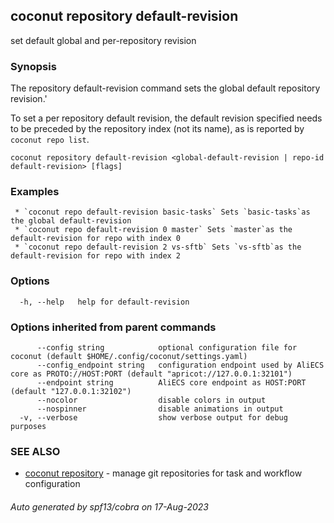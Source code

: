 ## coconut repository default-revision

set default global and per-repository revision

### Synopsis

The repository default-revision command sets the global default repository revision.'

To set a per repository default revision, the default revision specified needs to be preceded by the repository index (not its name), as is reported by `coconut repo list`.

```
coconut repository default-revision <global-default-revision | repo-id default-revision> [flags]
```

### Examples

```
 * `coconut repo default-revision basic-tasks` Sets `basic-tasks`as the global default-revision
 * `coconut repo default-revision 0 master` Sets `master`as the default-revision for repo with index 0
 * `coconut repo default-revision 2 vs-sftb` Sets `vs-sftb`as the default-revision for repo with index 2
```

### Options

```
  -h, --help   help for default-revision
```

### Options inherited from parent commands

```
      --config string            optional configuration file for coconut (default $HOME/.config/coconut/settings.yaml)
      --config_endpoint string   configuration endpoint used by AliECS core as PROTO://HOST:PORT (default "apricot://127.0.0.1:32101")
      --endpoint string          AliECS core endpoint as HOST:PORT (default "127.0.0.1:32102")
      --nocolor                  disable colors in output
      --nospinner                disable animations in output
  -v, --verbose                  show verbose output for debug purposes
```

### SEE ALSO

* [coconut repository](coconut_repository.md)	 - manage git repositories for task and workflow configuration

###### Auto generated by spf13/cobra on 17-Aug-2023
